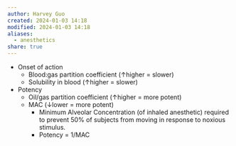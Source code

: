 ```yaml
---
author: Harvey Guo
created: 2024-01-03 14:18
modified: 2024-01-03 14:18
aliases:
  - anesthetics
share: true
---
```


- Onset of action
	- Blood:gas partition coefficient (↑higher = slower)
	- Solubility in blood (↑higher = slower)
- Potency
	- Oil/gas partition coefficient (↑higher = more potent)
	- MAC (↓lower = more potent)
		- Minimum Alveolar Concentration (of inhaled anesthetic) required to prevent 50% of subjects from moving in response to noxious stimulus.
		- Potency = 1/MAC
